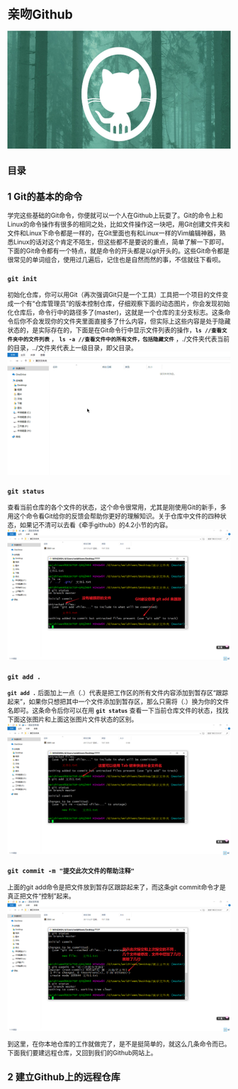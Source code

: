 # 亲吻Github
![亲吻Github](../img/github/亲吻Github.jpg)

## 目录


## 1 Git的基本的命令
学完这些基础的Git命令，你便就可以一个人在Github上玩耍了。Git的命令上和Linux的命令操作有很多的相同之处，比如文件操作这一块吧，用Git创建文件夹和文件和Linux下命令都是一样的，在Git里面也有和Linux一样的Vim编辑神器，熟悉Linux的话对这个肯定不陌生，但这些都不是要说的重点，简单了解一下即可。下面的Git命令都有一个特点，就是命令的开头都是以git开头的。这些Git命令都是很常见的单词组合，使用过几遍后，记住也是自然而然的事，不信就往下看呗。

### ```git init```  
初始化仓库，你可以用Git（再次强调Git只是一个工具）工具把一个项目的文件变成一个有“仓库管理员”的版本控制仓库，仔细观察下面的动态图片，你会发现初始化仓库后，命令行中的路径多了(master)，这就是一个仓库的主分支标志。这条命令后你不会发现你的文件夹里面直接多了什么内容，但实际上这些内容是处于隐藏状态的，是实际存在的，下面是在Git命令行中显示文件列表的操作，**```ls //查看文件夹中的文件列表```** ， **```ls -a //查看文件中的所有文件，包括隐藏文件```** ，./文件夹代表当前的目录，../文件夹代表上一级目录，即父目录。
![gitinit](../img/github/gitinit.gif)

### ```git status```  
查看当前仓库的各个文件的状态，这个命令很常用，尤其是刚使用Git的新手，多用这个命令看Git给你的反馈会帮助你更好的理解知识。关于仓库中文件的四种状态，如果记不清可以去看《牵手github》的4.2小节的内容。
![gitstatus](../img/github/gitstatus.png)

### ```git add .```  
**```git add .```** 后面加上一点（.）代表是把工作区的所有文件内容添加到暂存区“跟踪起来”，如果你只想把其中一个文件添加到暂存区，那么只需将（.）换为你的文件名即可。这条命令后你可以在用 **```git status```** 查看一下当前仓库文件的状态，找找下面这张图片和上面这张图片文件状态的区别。
![gitadd](../img/github/gitadd.png)

### ```git commit -m "提交此次文件的帮助注释"```  
上面的git add命令是把文件放到暂存区跟踪起来了，而这条git commit命令才是真正把文件“控制”起来。
![gitcommit](../img/github/gitcommit.png)

到这里，在你本地仓库的工作就做完了，是不是挺简单的，就这么几条命令而已。下面我们要建远程仓库，又回到我们的Github网站上。

## 2 建立Github上的远程仓库

